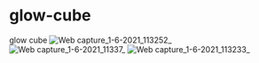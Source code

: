 # glow-cube
glow cube
![Web capture_1-6-2021_113252_](https://user-images.githubusercontent.com/74392722/132898795-61a54afb-eeec-46bd-b5b4-d27f214eb2d1.jpeg)
![Web capture_1-6-2021_11337_](https://user-images.githubusercontent.com/74392722/132898799-fa6dfc54-1d63-4370-81d1-ab8862347cbe.jpeg)
![Web capture_1-6-2021_113233_](https://user-images.githubusercontent.com/74392722/132898801-0e1cc653-b7c0-4848-85aa-d113b2cca5bd.jpeg)
